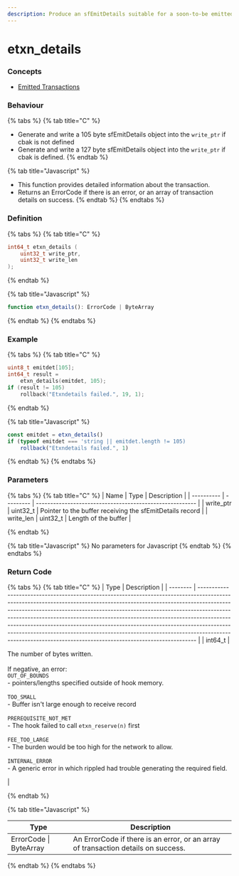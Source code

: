 ```yaml
---
description: Produce an sfEmitDetails suitable for a soon-to-be emitted transaction
---
```


# etxn\_details

### Concepts

* [Emitted Transactions](../../../concepts/emitted-transactions.md)

### Behaviour

{% tabs %}
{% tab title="C" %}
* Generate and write a 105 byte sfEmitDetails object into the `write_ptr` if cbak is not defined
* Generate and write a 127 byte sfEmitDetails object into the `write_ptr` if cbak is defined.
{% endtab %}

{% tab title="Javascript" %}
* This function provides detailed information about the transaction.
* Returns an ErrorCode if there is an error, or an array of transaction details on success.
{% endtab %}
{% endtabs %}



### Definition

{% tabs %}
{% tab title="C" %}
```c
int64_t etxn_details (
    uint32_t write_ptr,
    uint32_t write_len
);
```


{% endtab %}

{% tab title="Javascript" %}
```javascript
function etxn_details(): ErrorCode | ByteArray
```
{% endtab %}
{% endtabs %}



### Example

{% tabs %}
{% tab title="C" %}
```c
uint8_t emitdet[105];
int64_t result =
    etxn_details(emitdet, 105);
if (result != 105)
    rollback("Etxndetails failed.", 19, 1);
```


{% endtab %}

{% tab title="Javascript" %}
```javascript
const emitdet = etxn_details()
if (typeof emitdet === 'string || emitdet.length != 105)
    rollback("Etxndetails failed.", 1)
```
{% endtab %}
{% endtabs %}



### Parameters

{% tabs %}
{% tab title="C" %}
| Name       | Type      | Description                                              |
| ---------- | --------- | -------------------------------------------------------- |
| write\_ptr | uint32\_t | Pointer to the buffer receiving the sfEmitDetails record |
| write\_len | uint32\_t | Length of the buffer                                     |


{% endtab %}

{% tab title="Javascript" %}
No parameters for Javascript
{% endtab %}
{% endtabs %}



### Return Code

{% tabs %}
{% tab title="C" %}
| Type     | Description                                                                                                                                                                                                                                                                                                                                                                                                                                                                                                                                                       |
| -------- | ----------------------------------------------------------------------------------------------------------------------------------------------------------------------------------------------------------------------------------------------------------------------------------------------------------------------------------------------------------------------------------------------------------------------------------------------------------------------------------------------------------------------------------------------------------------- |
| int64\_t | <p>The number of bytes written.<br><br>If negative, an error:<br><code>OUT_OF_BOUNDS</code><br>- pointers/lengths specified outside of hook memory.<br><br><code>TOO_SMALL</code><br>- Buffer isn't large enough to receive record<br><br><code>PREREQUISITE_NOT_MET</code><br>- The hook failed to call <code>etxn_reserve(n)</code> first<br><br><code>FEE_TOO_LARGE</code><br>- The burden would be too high for the network to allow.<br><br><code>INTERNAL_ERROR</code><br>- A generic error in which rippled had trouble generating the required field.</p> |


{% endtab %}

{% tab title="Javascript" %}


| Type                   | Description                                                                       |
| ---------------------- | --------------------------------------------------------------------------------- |
| ErrorCode \| ByteArray | An ErrorCode if there is an error, or an array of transaction details on success. |
{% endtab %}
{% endtabs %}

